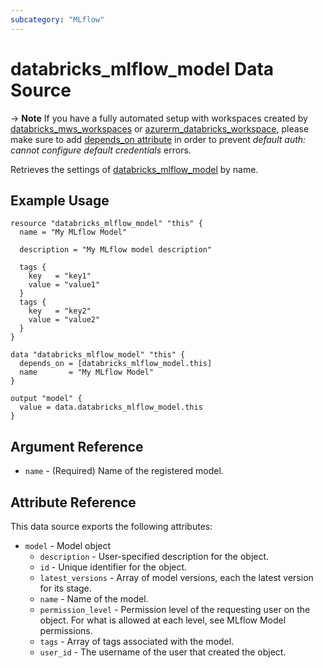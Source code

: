 ```yaml
---
subcategory: "MLflow"
---
```

# databricks_mlflow_model Data Source

-> **Note** If you have a fully automated setup with workspaces created by [databricks_mws_workspaces](../resources/mws_workspaces.md) or [azurerm_databricks_workspace](https://registry.terraform.io/providers/hashicorp/azurerm/latest/docs/resources/databricks_workspace), please make sure to add [depends_on attribute](../index.md#data-resources-and-authentication-is-not-configured-errors) in order to prevent _default auth: cannot configure default credentials_ errors.

Retrieves the settings of [databricks_mlflow_model](../resources/mlflow_model.md) by name.

## Example Usage

```hcl
resource "databricks_mlflow_model" "this" {
  name = "My MLflow Model"

  description = "My MLflow model description"

  tags {
    key   = "key1"
    value = "value1"
  }
  tags {
    key   = "key2"
    value = "value2"
  }
}

data "databricks_mlflow_model" "this" {
  depends_on = [databricks_mlflow_model.this]
  name       = "My MLflow Model"
}

output "model" {
  value = data.databricks_mlflow_model.this
}
```

## Argument Reference

* `name` - (Required) Name of the registered model.

## Attribute Reference

This data source exports the following attributes:

* `model` - Model object
    * `description` - User-specified description for the object.
    * `id` - Unique identifier for the object.
    * `latest_versions` - Array of model versions, each the latest version for its stage.
    * `name` - Name of the model.
    * `permission_level` - Permission level of the requesting user on the object. For what is allowed at each level, see MLflow Model permissions.
    * `tags` - Array of tags associated with the model.
    * `user_id` - The username of the user that created the object.